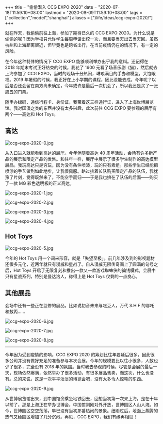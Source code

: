 +++
title = "偷偷潜入 CCG EXPO 2020"
date = "2020-07-18T11:59:10+08:00"
lastmod = "2020-08-09T11:59:10+08:00"
tags = ["collection","model","shanghai"]
aliases = ["/life/ideas/ccg-expo-2020/"]
+++

就在昨天，我偷偷前往上海，参加了期待已久的 CCG EXPO 2020。为什么说是偷偷的呢？因为学校只允许学生每周申请出校一次，而且要当天出去当天回。虽然杭州和上海距离很近，但毕竟也是跨省出行，在当前疫情仍在的情况下，有一定的风险。

在今年这种特殊的情况下 CCG EXPO 能够顺利举办出乎我的意料。还记得在 2018 年期末考试正好结束的时候，我花了 1600 元看了场音乐剧《猫》，然后就去上海参加了 CCG EXPO，当时的现场十分热闹，琳琅满目的手办和模型，大饱眼福。2019 年暑假的时候，我正好在上小学期的课程，因此没能去成。今年呢？以后是否还会留在南方尚未确定，今年或许是最后一次机会了，所以我还是买了一张周五的门票。

随申办绿码、通信行程卡、身份证，我带着这三样通行证，进入了上海世博展览馆。我对国漫之类的东西并没有太多兴趣，此次前往 CCG EXPO 要参观的展厅有两个——高达和 Hot Toys。

## 高达

![ccg-expo-2020-0.jpg](/images/ccg-expo-2020-0.jpg)

从入口进入就能看到高达的展厅。今年伴随着高达 40 周年活动，会场有许多新产品的展示和限定产品的发售。和往年一样，展厅中展示了很多学生制作的高达模型展品。我玩高达只是穷玩，因为没有条件喷漆，玩的只有素组。那些学生已经能把喷涂的手艺做到如此地步，让我很佩服。路过排着长队购买限定产品的队伍，我犹豫了片刻，觉得既然来了，不能空手而归——于是我也排在了队伍的后面——购买了一款 MG 彩色透明板的正义高达。

![ccg-expo-2020-1.jpg](/images/ccg-expo-2020-1.jpg)

![ccg-expo-2020-2.jpg](/images/ccg-expo-2020-2.jpg)

![ccg-expo-2020-3.jpg](/images/ccg-expo-2020-3.jpg)

![ccg-expo-2020-4.jpg](/images/ccg-expo-2020-4.jpg)

## Hot Toys

![ccg-expo-2020-5.jpg](/images/ccg-expo-2020-5.jpg)

今年的 Hot Toys 用一个词来形容，就是「失望至极」。前几年涉及到的影视题材还很多元化，近两年就只有漫威和星战了。自从漫威无限传奇画上了圆满的句号之后，Hot Toys 开启了无限复刻和推出一款又一款游戏蜘蛛侠的骗钱模式。会展中只有星战系列，特别是曼达洛人，称得上是 Hot Toys 仅剩的一点良心。

## 其他展品

会场中还有一些正在监修的展品。比如说初音未来与吃豆人，万代 S.H.F 的哪吒和敖丙……

![ccg-expo-2020-6.jpg](/images/ccg-expo-2020-6.jpg)

![ccg-expo-2020-7.jpg](/images/ccg-expo-2020-7.jpg)

![ccg-expo-2020-8.jpg](/images/ccg-expo-2020-8.jpg)

---

今年因为受到疫情的影响，CCG EXPO 2020 的筹划比往年要延后很多，因此很多公司并没有做好充足的准备参与本次会展。今年的规模要比以往小很多，人数也少了很多，完全没有 2018 年的氛围。当时我去参观的时候，尽管是会展的最后一天，现场依然爆满，依然举办了很多活动，有很多展品售卖，而这次，什么也没有。总的来说，这是一次平平淡淡的博览会吧，没有太多令人惊艳的东西。

![ccg-expo-2020-9.jpg](/images/ccg-expo-2020-9.jpg)

从世博展览馆出来，到中国馆旁乘坐地铁回去，回想当初第一次来上海，是在十年以前了。那是上海正在举办世博会，中国馆刚刚对外开放，世博园区人山人海。如今，世博园区空空荡荡，早已没有当初那番热闹的景象。细雨过后，地面上蒸腾的热气又给园区增加了几分沉闷。再见，CCG EXPO，我们有缘再相见！